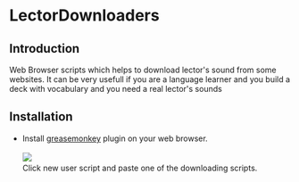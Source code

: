 # LectorDownloaders
## Introduction
Web Browser scripts which helps to download lector's sound from some websites.
It can be very usefull if you are a language learner and you build a deck with vocabulary and you need a real lector's sounds
## Installation
* Install <a href="https://addons.mozilla.org/en-US/firefox/addon/greasemonkey/">greasemonkey</a> plugin on your web browser.
<br /><br />
<img src="https://imgur.com/ozfx2kE.png"><br />
Click new user script and paste one of the downloading scripts.

